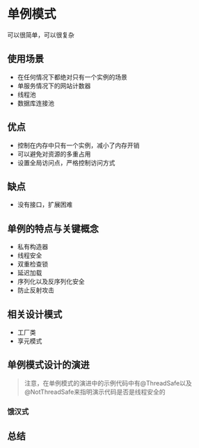 # 单例模式
 可以很简单，可以很复杂
 
## 使用场景

+ 在任何情况下都绝对只有一个实例的场景
+ 单服务情况下的网站计数器
+ 线程池
+ 数据库连接池

## 优点
+ 控制在内存中只有一个实例，减小了内存开销
+ 可以避免对资源的多重占用
+ 设置全局访问点，严格控制访问方式
## 缺点
+ 没有接口，扩展困难
## 单例的特点与关键概念

+ 私有构造器
+ 线程安全
+ 双重检查锁
+ 延迟加载
+ 序列化以及反序列化安全
+ 防止反射攻击

## 相关设计模式
+ 工厂类
+ 享元模式

## 单例模式设计的演进
> 注意，在单例模式的演进中的示例代码中有@ThreadSafe以及@NotThreadSafe来指明演示代码是否是线程安全的

### 饿汉式



## 总结



